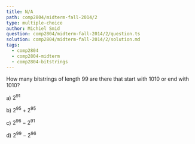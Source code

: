 ```yaml
---
title: N/A
path: comp2804/midterm-fall-2014/2
type: multiple-choice
author: Michiel Smid
question: comp2804/midterm-fall-2014/2/question.ts
solution: comp2804/midterm-fall-2014/2/solution.md
tags:
  - comp2804
  - comp2804-midterm
  - comp2804-bitstrings
---
```


How many bitstrings of length 99 are there that start with 1010 or end with 1010?

a) $2^{91}$

b) $2^{95} + 2^{95}$

c) $2^{96} - 2^{91}$

d) $2^{99} - 2^{96}$
